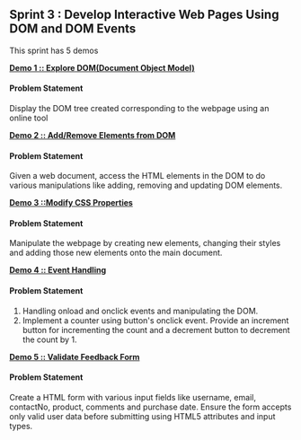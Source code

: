 ## Sprint 3 : Develop Interactive Web Pages Using DOM and DOM Events

This sprint has 5 demos

[**Demo 1 :: Explore DOM(Document Object Model)**](demo-1-dom-study)

#### Problem Statement

Display the DOM tree created corresponding to the webpage using an online tool

[**Demo 2 :: Add/Remove Elements from DOM**](demo-2-add-remove-elements)

#### Problem Statement

Given a web document, access the HTML elements in the DOM to do various manipulations like adding, removing and updating DOM elements.

[**Demo 3 ::Modify CSS Properties**](demo-3-modify-style)

#### Problem Statement

Manipulate the webpage by creating new elements, changing their styles and adding those new elements onto the main document.

[**Demo 4 :: Event Handling**](demo-4-handling-events)

#### Problem Statement

1. Handling onload and onclick events and manipulating the DOM.​
2. Implement a counter using button's onclick event. Provide an increment button for incrementing the count and a decrement button to decrement the count by 1.

[**Demo 5 :: Validate Feedback Form**](demo-5-validate-form)

#### Problem Statement

Create a HTML form with various input fields like username, email, contactNo, product, comments and purchase date. ​Ensure the form accepts only valid user data before submitting using HTML5 attributes and input types.​

​

